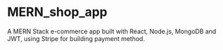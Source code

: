 # MERN_shop_app

A MERN Stack e-commerce app built with React, Node.js, MongoDB and JWT, using Stripe for building payment method.
